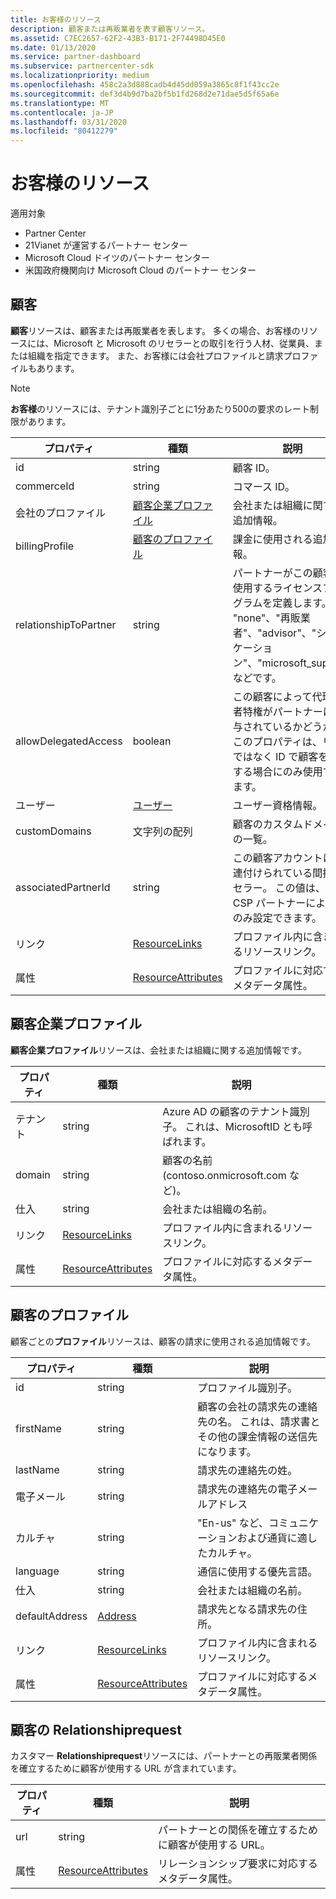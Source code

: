 ```yaml
---
title: お客様のリソース
description: 顧客または再販業者を表す顧客リソース。
ms.assetid: C7EC2657-62F2-43B3-B171-2F74498D45E0
ms.date: 01/13/2020
ms.service: partner-dashboard
ms.subservice: partnercenter-sdk
ms.localizationpriority: medium
ms.openlocfilehash: 458c2a3d888cadb4d45dd059a3865c8f1f43cc2e
ms.sourcegitcommit: def3d4b9d7ba2bf5b1fd268d2e71dae5d5f65a6e
ms.translationtype: MT
ms.contentlocale: ja-JP
ms.lasthandoff: 03/31/2020
ms.locfileid: "80412279"
---
```

# <a name="customer-resources"></a>お客様のリソース

適用対象

- Partner Center
- 21Vianet が運営するパートナー センター
- Microsoft Cloud ドイツのパートナー センター
- 米国政府機関向け Microsoft Cloud のパートナー センター

## <a name="customer"></a>顧客

**顧客**リソースは、顧客または再販業者を表します。 多くの場合、お客様のリソースには、Microsoft と Microsoft のリセラーとの取引を行う人材、従業員、または組織を指定できます。 また、お客様には会社プロファイルと請求プロファイルもあります。

>[!NOTE]
>**お客様**のリソースには、テナント識別子ごとに1分あたり500の要求のレート制限があります。

| プロパティ              | 種類                                                             | 説明                                                                                                                                  |
|-----------------------|------------------------------------------------------------------|----------------------------------------------------------------------------------------------------------------------------------------------|
| id                    | string                                                           | 顧客 ID。                                                                                                                             |
| commerceId            | string                                                           | コマース ID。                                                                                                                             |
| 会社のプロファイル        | [顧客企業プロファイル](#customercompanyprofile)                | 会社または組織に関する追加情報。                                                                                    |
| billingProfile        | [顧客のプロファイル](#customerbillingprofile)                | 課金に使用される追加情報。                                                                                                     |
| relationshipToPartner | string                                                           | パートナーがこの顧客に使用するライセンスプログラムを定義します。 "none"、"再販業者"、"advisor"、"シンジケーション"、"microsoft\_support" などです。 |
| allowDelegatedAccess  | boolean                                                          | この顧客によって代理管理者特権がパートナーに付与されているかどうか。 このプロパティは、リストではなく ID で顧客を取得する場合にのみ使用できます。                                                         |
| ユーザー       | [ユーザー](user-resources.md#usercredentials) | ユーザー資格情報。                                                                                                                        |
| customDomains         | 文字列の配列                                                 | 顧客のカスタムドメインの一覧。                                                                                                        |
| associatedPartnerId   | string                                                           | この顧客アカウントに関連付けられている間接リセラー。 この値は、間接 CSP パートナーによってのみ設定できます。                              |
| リンク                 | [ResourceLinks](utility-resources.md#resourcelinks)             | プロファイル内に含まれるリソースリンク。                                                                                             |
| 属性            | [ResourceAttributes](utility-resources.md#resourceattributes)   | プロファイルに対応するメタデータ属性。                                                                                        |

## <a name="customercompanyprofile"></a>顧客企業プロファイル

**顧客企業プロファイル**リソースは、会社または組織に関する追加情報です。

| プロパティ    | 種類                                                           | 説明                                                                       |
|-------------|----------------------------------------------------------------|-----------------------------------------------------------------------------------|
| テナント    | string                                                         | Azure AD の顧客のテナント識別子。 これは、MicrosoftID とも呼ばれます。 |
| domain      | string                                                         | 顧客の名前 (contoso.onmicrosoft.com など)。                             |
| 仕入 | string                                                         | 会社または組織の名前。                                          |
| リンク       | [ResourceLinks](utility-resources.md#resourcelinks)           | プロファイル内に含まれるリソースリンク。                                  |
| 属性  | [ResourceAttributes](utility-resources.md#resourceattributes) | プロファイルに対応するメタデータ属性。                             |

## <a name="customerbillingprofile"></a>顧客のプロファイル

顧客ごとの**プロファイル**リソースは、顧客の請求に使用される追加情報です。

| プロパティ       | 種類                                                           | 説明                                                                                                                                            |
|----------------|----------------------------------------------------------------|--------------------------------------------------------------------------------------------------------------------------------------------------------|
| id             | string                                                         | プロファイル識別子。                                                                                                                                |
| firstName      | string                                                         | 顧客の会社の請求先の連絡先の名。 これは、請求書とその他の課金情報の送信先になります。 |
| lastName       | string                                                         | 請求先の連絡先の姓。                                                                                                                  |
| 電子メール          | string                                                         | 請求先の連絡先の電子メールアドレス                                                                                                                    |
| カルチャ        | string                                                         | "En-us" など、コミュニケーションおよび通貨に適したカルチャ。                                                                               |
| language       | string                                                         | 通信に使用する優先言語。                                                                                                            |
| 仕入    | string                                                         | 会社または組織の名前。                                                                                                               |
| defaultAddress | [Address](utility-resources.md#address)                       | 請求先となる請求先の住所。                                                                                   |
| リンク          | [ResourceLinks](utility-resources.md#resourcelinks)           | プロファイル内に含まれるリソースリンク。                                                                                                       |
| 属性     | [ResourceAttributes](utility-resources.md#resourceattributes) | プロファイルに対応するメタデータ属性。                                                                                                  |

## <a name="customerrelationshiprequest"></a>顧客の Relationshiprequest

カスタマー **Relationshiprequest**リソースには、パートナーとの再販業者関係を確立するために顧客が使用する URL が含まれています。

| プロパティ   | 種類                                                           | 説明                                                              |
|------------|----------------------------------------------------------------|--------------------------------------------------------------------------|
| url        | string                                                         | パートナーとの関係を確立するために顧客が使用する URL。 |
| 属性 | [ResourceAttributes](utility-resources.md#resourceattributes) | リレーションシップ要求に対応するメタデータ属性。       |